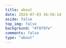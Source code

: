 ```yaml
---
title: about
date: 2024-07-03 16:56:14
aside: false
top_img: false
background: "#f8f9fe"
comments: false
type: "about"
---
```

